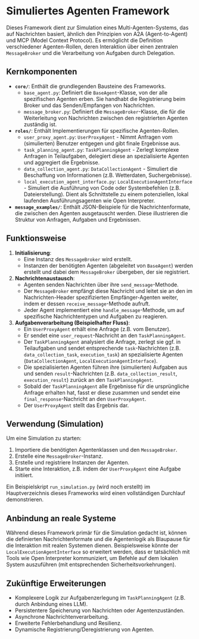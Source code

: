 # Simuliertes Agenten Framework

Dieses Framework dient zur Simulation eines Multi-Agenten-Systems, das auf Nachrichten basiert, ähnlich den Prinzipien von A2A (Agent-to-Agent) und MCP (Model Context Protocol). Es ermöglicht die Definition verschiedener Agenten-Rollen, deren Interaktion über einen zentralen `MessageBroker` und die Verarbeitung von Aufgaben durch Delegation.

## Kernkomponenten

-   **`core/`**: Enthält die grundlegenden Bausteine des Frameworks.
    -   `base_agent.py`: Definiert die `BaseAgent`-Klasse, von der alle spezifischen Agenten erben. Sie handhabt die Registrierung beim Broker und das Senden/Empfangen von Nachrichten.
    -   `message_broker.py`: Definiert die `MessageBroker`-Klasse, die für die Weiterleitung von Nachrichten zwischen den registrierten Agenten zuständig ist.
-   **`roles/`**: Enthält Implementierungen für spezifische Agenten-Rollen.
    -   `user_proxy_agent.py`: `UserProxyAgent` - Nimmt Anfragen vom (simulierten) Benutzer entgegen und gibt finale Ergebnisse aus.
    -   `task_planning_agent.py`: `TaskPlanningAgent` - Zerlegt komplexe Anfragen in Teilaufgaben, delegiert diese an spezialisierte Agenten und aggregiert die Ergebnisse.
    -   `data_collection_agent.py`: `DataCollectionAgent` - Simuliert die Beschaffung von Informationen (z.B. Wetterdaten, Suchergebnisse).
    -   `local_execution_agent_interface.py`: `LocalExecutionAgentInterface` - Simuliert die Ausführung von Code oder Systembefehlen (z.B. Dateierstellung). Dient als Schnittstelle zu einem potenziellen, lokal laufenden Ausführungsagenten wie Open Interpreter.
-   **`message_examples/`**: Enthält JSON-Beispiele für die Nachrichtenformate, die zwischen den Agenten ausgetauscht werden. Diese illustrieren die Struktur von Anfragen, Aufgaben und Ergebnissen.

## Funktionsweise

1.  **Initialisierung**:
    -   Eine Instanz des `MessageBroker` wird erstellt.
    -   Instanzen der benötigten Agenten (abgeleitet von `BaseAgent`) werden erstellt und dabei dem `MessageBroker` übergeben, der sie registriert.
2.  **Nachrichtenaustausch**:
    -   Agenten senden Nachrichten über ihre `send_message`-Methode.
    -   Der `MessageBroker` empfängt diese Nachricht und leitet sie an den im Nachrichten-Header spezifizierten Empfänger-Agenten weiter, indem er dessen `receive_message`-Methode aufruft.
    -   Jeder Agent implementiert eine `handle_message`-Methode, um auf spezifische Nachrichtentypen und Aufgaben zu reagieren.
3.  **Aufgabenverarbeitung (Beispielhafter Fluss)**:
    -   Ein `UserProxyAgent` erhält eine Anfrage (z.B. vom Benutzer).
    -   Er sendet eine `user_request`-Nachricht an den `TaskPlanningAgent`.
    -   Der `TaskPlanningAgent` analysiert die Anfrage, zerlegt sie ggf. in Teilaufgaben und sendet entsprechende `task`-Nachrichten (z.B. `data_collection_task`, `execution_task`) an spezialisierte Agenten (`DataCollectionAgent`, `LocalExecutionAgentInterface`).
    -   Die spezialisierten Agenten führen ihre (simulierten) Aufgaben aus und senden `result`-Nachrichten (z.B. `data_collection_result`, `execution_result`) zurück an den `TaskPlanningAgent`.
    -   Sobald der `TaskPlanningAgent` alle Ergebnisse für die ursprüngliche Anfrage erhalten hat, fasst er diese zusammen und sendet eine `final_response`-Nachricht an den `UserProxyAgent`.
    -   Der `UserProxyAgent` stellt das Ergebnis dar.

## Verwendung (Simulation)

Um eine Simulation zu starten:

1.  Importiere die benötigten Agentenklassen und den `MessageBroker`.
2.  Erstelle eine `MessageBroker`-Instanz.
3.  Erstelle und registriere Instanzen der Agenten.
4.  Starte eine Interaktion, z.B. indem der `UserProxyAgent` eine Aufgabe initiiert.

Ein Beispielskript `run_simulation.py` (wird noch erstellt) im Hauptverzeichnis dieses Frameworks wird einen vollständigen Durchlauf demonstrieren.

## Anbindung an reale Systeme

Während dieses Framework primär für die Simulation gedacht ist, können die definierten Nachrichtenformate und die Agentenlogik als Blaupause für die Interaktion mit realen Systemen dienen. Beispielsweise könnte der `LocalExecutionAgentInterface` so erweitert werden, dass er tatsächlich mit Tools wie Open Interpreter kommuniziert, um Befehle auf dem lokalen System auszuführen (mit entsprechenden Sicherheitsvorkehrungen).

## Zukünftige Erweiterungen

-   Komplexere Logik zur Aufgabenzerlegung im `TaskPlanningAgent` (z.B. durch Anbindung eines LLM).
-   Persistentere Speicherung von Nachrichten oder Agentenzuständen.
-   Asynchrone Nachrichtenverarbeitung.
-   Erweiterte Fehlerbehandlung und Resilienz.
-   Dynamische Registrierung/Deregistrierung von Agenten.
